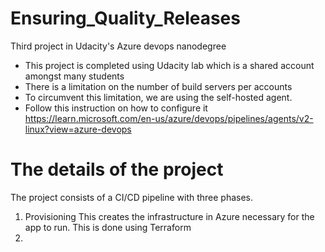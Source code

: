 # Ensuring_Quality_Releases
Third project in Udacity's Azure devops nanodegree

- This project is completed using Udacity lab which is a shared account amongst
many students
- There is a limitation on the number of build servers per accounts
- To circumvent this limitation, we are using the self-hosted agent.
- Follow this instruction on how to configure it
  https://learn.microsoft.com/en-us/azure/devops/pipelines/agents/v2-linux?view=azure-devops

# The details of the project
The project consists of a CI/CD pipeline with three phases.
1. Provisioning
This creates the infrastructure in Azure necessary for the app to run. This is
done using Terraform
2. 